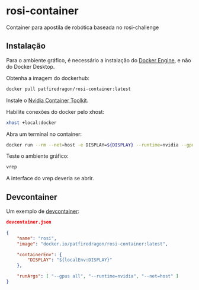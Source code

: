 # rosi-container
Container para apostila de robótica baseada no rosi-challenge

## Instalação
Para o ambiente gráfico, é necessário a instalação do [Docker Engine](https://docs.docker.com/engine/install/), e não do Docker Desktop.

Obtenha a imagem do dockerhub:

```bash
docker pull patfiredragon/rosi-container:latest
```

Instale o [Nvidia Container Toolkit](https://docs.nvidia.com/datacenter/cloud-native/container-toolkit/install-guide.html).

Habilite conexões do docker pelo xhost:

```bash
xhost +local:docker
```

Abra um terminal no container:

```bash
docker run --rm --net=host -e DISPLAY=${DISPLAY} --runtime=nvidia --gpus all -it patfiredragon/rosi-container:latest
```

Teste o ambiente gráfico:

```bash
vrep
```

A interface do vrep deveria se abrir.

## Devcontainer
Um exemplo de [devcontainer](https://code.visualstudio.com/docs/devcontainers/containers):

```json
devcontainer.json

{
    "name": "rosi",
    "image": "docker.io/patfiredragon/rosi-container:latest",

    "containerEnv": {
        "DISPLAY": "${localEnv:DISPLAY}"
    },

    "runArgs": [ "--gpus all", "--runtime=nvidia", "--net=host" ]
}
```



